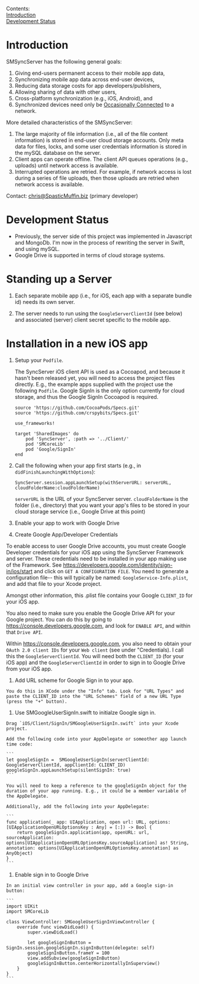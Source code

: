 Contents:  
[Introduction](#introduction)  
[Development Status](#development-status)  

# Introduction

SMSyncServer has the following general goals:  

1. Giving end-users permanent access to their mobile app data,  
1. Synchronizing mobile app data across end-user devices,  
1. Reducing data storage costs for app developers/publishers,  
1. Allowing sharing of data with other users,  
1. Cross-platform synchronization (e.g., iOS, Android), and  
1. Synchronized devices need only be [Occasionally Connected](https://msdn.microsoft.com/en-us/library/ff650163.aspx) to a network.

More detailed characteristics of the SMSyncServer:

1. The large majority of file information (i.e., all of the file content information) is stored in end-user cloud storage accounts. Only meta data for files, locks, and some user credentials information is stored in the mySQL database on the server.
1. Client apps can operate offline. The client API queues operations (e.g., uploads) until network access is available.
1. Interrupted operations are retried. For example, if network access is lost during a series of file uploads, then those uploads are retried when network access is available.

Contact: <chris@SpasticMuffin.biz> (primary developer)

# Development Status

* Previously, the server side of this project was implemented in Javascript and MongoDb. I'm now in the process of rewriting the server in Swift, and using mySQL.
* Google Drive is supported in terms of cloud storage systems.

# Standing up a Server

1. Each separate mobile app (i.e., for iOS, each app with a separate bundle id) needs its own server.

1. The server needs to run using the `GoogleServerClientId` (see below) and associated (server) client secret specific to the mobile app.

# Installation in a new iOS app

1. Setup your `Podfile`. 

    The SyncServer iOS client API is used as a Cocoapod, and because it hasn't been released yet, you will need to access the project files directly. E.g., the example apps supplied with the project use the following `Podfile`. Google SignIn is the only option currently for cloud storage, and thus the Google SignIn Cocoapod is required.

    ```
    source 'https://github.com/CocoaPods/Specs.git'
    source 'https://github.com/crspybits/Specs.git'

    use_frameworks!

    target 'SharedImages' do
        pod 'SyncServer', :path => '../Client/'
        pod 'SMCoreLib'
        pod 'Google/SignIn'
    end
    ```

1. Call the following when your app first starts (e.g., in `didFinishLaunchingWithOptions`):

    ```
    SyncServer.session.appLaunchSetup(withServerURL: serverURL, cloudFolderName:cloudFolderName)
    ```

    `serverURL` is the URL of your SyncServer server.
    `cloudFolderName` is the folder (i.e., directory) that you want your app's files to be stored in your cloud storage service (i.e., Google Drive at this point)

1. Enable your app to work with Google Drive

  1. Create Google App/Developer Credentials
  
  To enable access to user Google Drive accounts, you must create Google Developer credentials for your iOS app using the SyncServer Framework and server. These credentials need to be installed in your app making use of the Framework. See https://developers.google.com/identity/sign-in/ios/start and click on `GET A CONFIGURATION FILE`. You need to generate a configuration file-- this will typically be named: `GoogleService-Info.plist`, and add that file to your Xcode project.
   
   Amongst other information, this .plist file contains your Google `CLIENT_ID` for your iOS app.
   
   You also need to make sure you enable the Google Drive API for your Google project. You can do this by going to https://console.developers.google.com, and look for `ENABLE API`, and within that `Drive API`.
   
   Within https://console.developers.google.com, you also need to obtain your `OAuth 2.0 client IDs` for your `Web client` (see under "Credentials). I call this the `GoogleServerClientId`. You will need both the `CLIENT_ID` (for your iOS app) and the `GoogleServerClientId` in order to sign in to Google Drive from your iOS app.

  1. Add URL scheme for Google Sign in to your app.

    You do this in XCode under the "Info" tab. Look for "URL Types" and paste the CLIENT_ID into the "URL Schemes" field of a new URL Type (press the "+" button).
  
  1. Use SMGoogleUserSignIn.swift to initialze Google sign in.
  
    Drag `iOS/Client/SignIn/SMGoogleUserSignIn.swift` into your Xcode project.
    
    Add the following code into your AppDelegate or someother app launch time code:
    
    ```
    let googleSignIn =  SMGoogleUserSignIn(serverClientId: GoogleServerClientId, appClientId: CLIENT_ID)
    googleSignIn.appLaunchSetup(silentSignIn: true)
    ```
    
    You will need to keep a reference to the googleSignIn object for the duration of your app running. E.g., it could be a member variable of the AppDelegate.
    
    Additionally, add the following into your AppDelegate:
    
    ```
    func application(_ app: UIApplication, open url: URL, options: [UIApplicationOpenURLOptionsKey : Any] = [:]) -> Bool {
        return googleSignIn.application(app, openURL: url, sourceApplication: options[UIApplicationOpenURLOptionsKey.sourceApplication] as! String, annotation: options[UIApplicationOpenURLOptionsKey.annotation] as AnyObject)
    }
    ```

  1. Enable sign in to Google Drive

    In an initial view controller in your app, add a Google sign-in button:

    ```
    import UIKit
    import SMCoreLib
    
    class ViewController: SMGoogleUserSignInViewController {    
        override func viewDidLoad() {
            super.viewDidLoad()

            let googleSignInButton = SignIn.session.googleSignIn.signInButton(delegate: self)
            googleSignInButton.frameY = 100
            view.addSubview(googleSignInButton)
            googleSignInButton.centerHorizontallyInSuperview()
        }
    }
    ```
